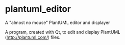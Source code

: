 # plantuml_editor
A "almost no mouse" PlantUML editor and displayer

A program, created with Qt, to edit and display PlantUML (http://plantuml.com/) files.
